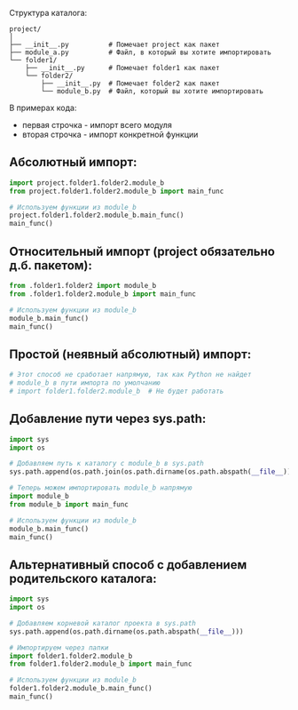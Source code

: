 

Структура каталога:

```
project/
│
├── __init__.py          # Помечает project как пакет
├── module_a.py          # Файл, в который вы хотите импортировать
└── folder1/
    ├── __init__.py      # Помечает folder1 как пакет
    └── folder2/
        ├── __init__.py  # Помечает folder2 как пакет
        └── module_b.py  # Файл, который вы хотите импортировать
```

В примерах кода:

- первая строчка - импорт всего модуля
- вторая строчка - импорт конкретной функции

## Абсолютный импорт:

```python
import project.folder1.folder2.module_b
from project.folder1.folder2.module_b import main_func

# Используем функции из module_b
project.folder1.folder2.module_b.main_func()
main_func()
```

## Относительный импорт (project обязательно д.б. пакетом):

```python
from .folder1.folder2 import module_b
from .folder1.folder2.module_b import main_func

# Используем функции из module_b
module_b.main_func()
main_func()
```

## Простой (неявный абсолютный) импорт:

```python
# Этот способ не сработает напрямую, так как Python не найдет
# module_b в пути импорта по умолчанию
# import folder1.folder2.module_b  # Не будет работать
```

## Добавление пути через sys.path:

```python
import sys
import os

# Добавляем путь к каталогу с module_b в sys.path
sys.path.append(os.path.join(os.path.dirname(os.path.abspath(__file__)), 'folder1', 'folder2'))

# Теперь можем импортировать module_b напрямую
import module_b
from module_b import main_func

# Используем функции из module_b
module_b.main_func()
main_func()
```

## Альтернативный способ с добавлением родительского каталога:

```python
import sys
import os

# Добавляем корневой каталог проекта в sys.path
sys.path.append(os.path.dirname(os.path.abspath(__file__)))

# Импортируем через папки
import folder1.folder2.module_b
from folder1.folder2.module_b import main_func

# Используем функции из module_b
folder1.folder2.module_b.main_func()
main_func()
```